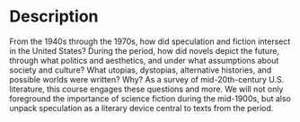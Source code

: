 # Description

From the 1940s through the 1970s, how did speculation and fiction intersect in the United States? During the period, how did novels depict the future, through what politics and aesthetics, and under what assumptions about society and culture? What utopias, dystopias, alternative histories, and possible worlds were written? Why? As a survey of mid-20th-century U.S. literature, this course engages these questions and more. We will not only foreground the importance of science fiction during the mid-1900s, but also unpack speculation as a literary device central to texts from the period.     
